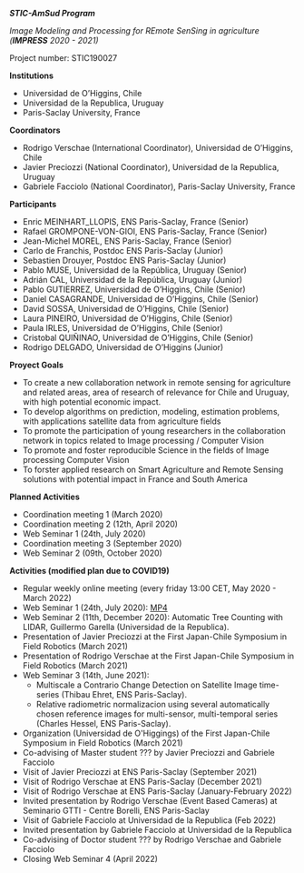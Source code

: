 *__STIC-AmSud Program__*

*Image Modeling and Processing for REmote SenSing in agriculture (__IMPRESS__ 2020 - 2021)*

Project number: STIC190027
 
**Institutions**
  + Universidad de O’Higgins, Chile
  + Universidad de la Republica, Uruguay
  + Paris-Saclay University, France

**Coordinators**
  + Rodrigo Verschae (International Coordinator), Universidad de O’Higgins, Chile
  + Javier Preciozzi (National Coordinator), Universidad de la Republica, Uruguay
  + Gabriele Facciolo  (National Coordinator), Paris-Saclay University, France

**Participants**
  + Enric MEINHART_LLOPIS, ENS Paris-Saclay, France (Senior)
  + Rafael GROMPONE-VON-GIOI, ENS Paris-Saclay, France (Senior)
  + Jean-Michel MOREL, ENS Paris-Saclay, France (Senior)
  + Carlo de Franchis, Postdoc ENS Paris-Saclay (Junior)
  + Sebastien Drouyer,  Postdoc ENS Paris-Saclay (Junior) 
  + Pablo MUSE, Universidad de la República, Uruguay (Senior)
  + Adrián CAL, Universidad de la República, Uruguay (Junior)
  + Pablo GUTIERREZ, Universidad de O’Higgins, Chile (Senior)
  + Daniel CASAGRANDE, Universidad de O’Higgins, Chile (Senior)
  + David SOSSA, Universidad de O’Higgins, Chile (Senior)
  + Laura PINEIRO, Universidad de O’Higgins, Chile (Senior)
  + Paula IRLES, Universidad de O’Higgins, Chile (Senior)
  + Cristobal QUIÑINAO, Universidad de O’Higgins, Chile (Senior) 
  + Rodrigo DELGADO, Universidad de O’Higgins (Junior)

**Proyect Goals**
  + To create a new collaboration network in remote sensing for agriculture and related areas, area of research of relevance for Chile and Uruguay, with high potential economic impact.
  + To develop algorithms on prediction, modeling, estimation problems, with applications satellite data from agriculture fields
  + To promote the participation of young researchers in the collaboration network in topics related to Image processing / Computer Vision
  + To promote and foster reproducible Science in the fields of Image processing Computer Vision
  + To forster applied research on Smart Agriculture and Remote Sensing solutions with potential impact in France and South America

**Planned Activities**
  + Coordination meeting 1 (March 2020)
  + Coordination meeting 2 (12th, April 2020)
  + Web Seminar 1 (24th, July 2020)
  + Coordination meeting 3 (September 2020)
  + Web Seminar 2 (09th, October 2020)

**Activities (modified plan due to COVID19)**
  + Regular weekly online meeting (every friday 13:00 CET, May 2020 - March 2022)
  + Web Seminar 1 (24th, July 2020): [MP4](http://boucantrin.ovh.hw.ipol.im/static/facciolo/estic2020/2020-05-15%20-%20Automatic%20mapping%20and%20monitoring%20agricultural%20crops%20in%20uruguay.mp4)
  + Web Seminar 2 (11th, December 2020): Automatic Tree Counting with LIDAR, Guillermo Garella (Universidad de la Republica). 
  + Presentation of Javier Preciozzi at the First Japan-Chile Symposium in Field Robotics (March 2021)
  + Presentation of Rodrigo Verschae at the First Japan-Chile Symposium in Field Robotics (March 2021)
  + Web Seminar 3 (14th, June 2021):
      + Multiscale a Contrario Change Detection on Satellite Image time-series (Thibau Ehret, ENS Paris-Saclay). 
      + Relative radiometric normalizacion using several automatically chosen reference images for multi-sensor, multi-temporal series (Charles Hessel, ENS Paris-Saclay). 
  + Organization (Universidad de O'Higgings) of the First Japan-Chile Symposium in Field Robotics (March 2021)
  + Co-advising of Master student ??? by Javier Preciozzi and Gabriele Facciolo
  + Visit of Javier Preciozzi at ENS Paris-Saclay (September 2021)
  + Visit of Rodrigo Verschae at ENS Paris-Saclay (December 2021)
  + Visit of Rodrigo Verschae at ENS Paris-Saclay (January-February 2022)
  + Invited presentation by Rodrigo Verschae (Event Based Cameras) at Seminario GTTI - Centre Borelli, ENS Paris-Saclay
  + Visit of Gabriele Facciolo at Universidad de la Republica (Feb 2022)
  + Invited presentation by Gabriele Facciolo at Universidad de la Republica
  + Co-advising of Doctor student ??? by Rodrigo Verschae and Gabriele Facciolo
  + Closing Web Seminar 4 (April 2022)

